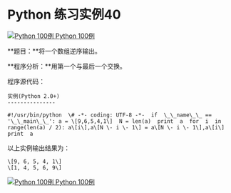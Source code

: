 Python 练习实例40
=============

 [![Python 100例](../images/up.gif) Python 100例](python-100-examples.html)

**题目：**将一个数组逆序输出。

**程序分析：**用第一个与最后一个交换。

程序源代码：
```
实例(Python 2.0+)
---------------

#!/usr/bin/python  \# -*- coding: UTF-8 -*-  if  \_\_name\_\_ == '\_\_main\_\_': a = \[9,6,5,4,1\]  N = len(a)  print  a  for  i  in  range(len(a) / 2): a\[i\],a\[N \- i \- 1\] = a\[N \- i \- 1\],a\[i\]  print  a
```
以上实例输出结果为：
```
\[9, 6, 5, 4, 1\]
\[1, 4, 5, 6, 9\]
```
 [![Python 100例](../images/up.gif) Python 100例](python-100-examples.html)